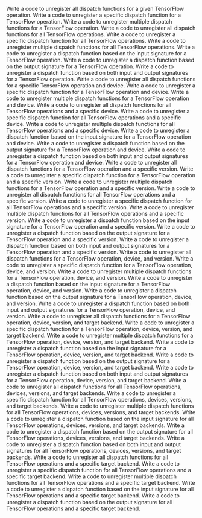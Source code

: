 Write a code to unregister all dispatch functions for a given TensorFlow operation.
Write a code to unregister a specific dispatch function for a TensorFlow operation.
Write a code to unregister multiple dispatch functions for a TensorFlow operation.
Write a code to unregister all dispatch functions for all TensorFlow operations.
Write a code to unregister a specific dispatch function for all TensorFlow operations.
Write a code to unregister multiple dispatch functions for all TensorFlow operations.
Write a code to unregister a dispatch function based on the input signature for a TensorFlow operation.
Write a code to unregister a dispatch function based on the output signature for a TensorFlow operation.
Write a code to unregister a dispatch function based on both input and output signatures for a TensorFlow operation.
Write a code to unregister all dispatch functions for a specific TensorFlow operation and device.
Write a code to unregister a specific dispatch function for a TensorFlow operation and device.
Write a code to unregister multiple dispatch functions for a TensorFlow operation and device.
Write a code to unregister all dispatch functions for all TensorFlow operations and a specific device.
Write a code to unregister a specific dispatch function for all TensorFlow operations and a specific device.
Write a code to unregister multiple dispatch functions for all TensorFlow operations and a specific device.
Write a code to unregister a dispatch function based on the input signature for a TensorFlow operation and device.
Write a code to unregister a dispatch function based on the output signature for a TensorFlow operation and device.
Write a code to unregister a dispatch function based on both input and output signatures for a TensorFlow operation and device.
Write a code to unregister all dispatch functions for a TensorFlow operation and a specific version.
Write a code to unregister a specific dispatch function for a TensorFlow operation and a specific version.
Write a code to unregister multiple dispatch functions for a TensorFlow operation and a specific version.
Write a code to unregister all dispatch functions for all TensorFlow operations and a specific version.
Write a code to unregister a specific dispatch function for all TensorFlow operations and a specific version.
Write a code to unregister multiple dispatch functions for all TensorFlow operations and a specific version.
Write a code to unregister a dispatch function based on the input signature for a TensorFlow operation and a specific version.
Write a code to unregister a dispatch function based on the output signature for a TensorFlow operation and a specific version.
Write a code to unregister a dispatch function based on both input and output signatures for a TensorFlow operation and a specific version.
Write a code to unregister all dispatch functions for a TensorFlow operation, device, and version.
Write a code to unregister a specific dispatch function for a TensorFlow operation, device, and version.
Write a code to unregister multiple dispatch functions for a TensorFlow operation, device, and version.
Write a code to unregister a dispatch function based on the input signature for a TensorFlow operation, device, and version.
Write a code to unregister a dispatch function based on the output signature for a TensorFlow operation, device, and version.
Write a code to unregister a dispatch function based on both input and output signatures for a TensorFlow operation, device, and version.
Write a code to unregister all dispatch functions for a TensorFlow operation, device, version, and target backend.
Write a code to unregister a specific dispatch function for a TensorFlow operation, device, version, and target backend.
Write a code to unregister multiple dispatch functions for a TensorFlow operation, device, version, and target backend.
Write a code to unregister a dispatch function based on the input signature for a TensorFlow operation, device, version, and target backend.
Write a code to unregister a dispatch function based on the output signature for a TensorFlow operation, device, version, and target backend.
Write a code to unregister a dispatch function based on both input and output signatures for a TensorFlow operation, device, version, and target backend.
Write a code to unregister all dispatch functions for all TensorFlow operations, devices, versions, and target backends.
Write a code to unregister a specific dispatch function for all TensorFlow operations, devices, versions, and target backends.
Write a code to unregister multiple dispatch functions for all TensorFlow operations, devices, versions, and target backends.
Write a code to unregister a dispatch function based on the input signature for all TensorFlow operations, devices, versions, and target backends.
Write a code to unregister a dispatch function based on the output signature for all TensorFlow operations, devices, versions, and target backends.
Write a code to unregister a dispatch function based on both input and output signatures for all TensorFlow operations, devices, versions, and target backends.
Write a code to unregister all dispatch functions for all TensorFlow operations and a specific target backend.
Write a code to unregister a specific dispatch function for all TensorFlow operations and a specific target backend.
Write a code to unregister multiple dispatch functions for all TensorFlow operations and a specific target backend.
Write a code to unregister a dispatch function based on the input signature for all TensorFlow operations and a specific target backend.
Write a code to unregister a dispatch function based on the output signature for all TensorFlow operations and a specific target backend.
